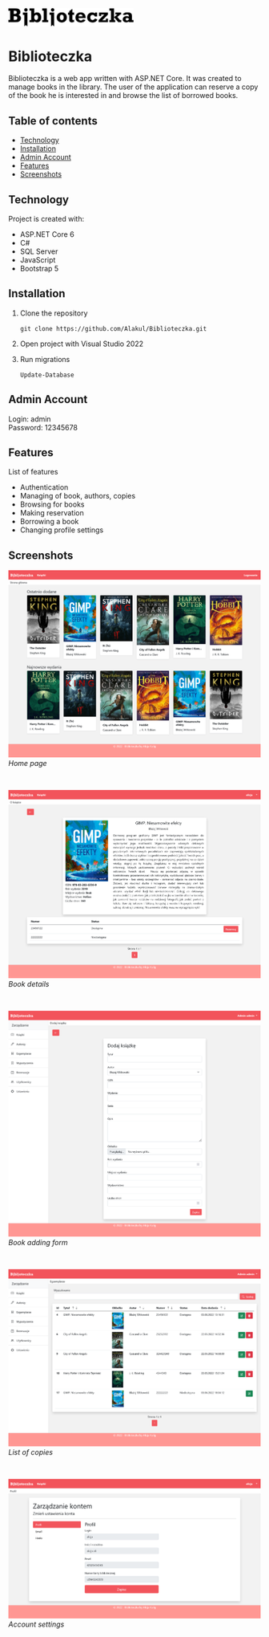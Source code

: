 <img src="./Screenshots/Logo.png" width="250" alt="Logo">

# Biblioteczka
Biblioteczka is a web app written with ASP.NET Core. It was created to manage books in the library. The user of the application can reserve a copy of the book he is interested in and browse the list of borrowed books.


## Table of contents
* [Technology](#technology)
* [Installation](#installation)
* [Admin Account](#admin)
* [Features](#features)
* [Screenshots](#screenshots)


## Technology
Project is created with:
* ASP.NET Core 6
* C#
* SQL Server
* JavaScript
* Bootstrap 5

## Installation

1. Clone the repository
	```
	git clone https://github.com/Alakul/Biblioteczka.git
	```

2. Open project with Visual Studio 2022

3. Run migrations
	```
	Update-Database
	```

<a name="admin"></a>
## Admin Account</br>
Login: admin</br>
Password: 12345678

	
## Features
List of features
* Authentication
* Managing of book, authors, copies
* Browsing for books
* Making reservation
* Borrowing a book
* Changing profile settings


## Screenshots
<p>
    <img src="./Screenshots/Home.png" alt="Home page">
    <em>Home page</em>
</p>
</br>
<p>
    <img src="./Screenshots/Book.png" alt="Book details">
    <em>Book details</em>
</p>
</br>
<p>
    <img src="./Screenshots/AddBook.png" alt="Book adding form">
    <em>Book adding form</em>
</p>
</br>
<p>
    <img src="./Screenshots/CopyList.png" alt="List of copies">
    <em>List of copies</em>
</p>
</br>
<p>
    <img src="./Screenshots/AccountSettings.png" alt="Account settings">
    <em>Account settings</em>
</p>